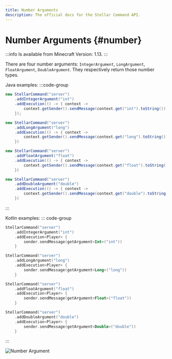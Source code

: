 ```yaml
---
title: Number Arguments
description: The official docs for the Stellar Command API.
---
```


# Number Arguments {#number}

:::info
Is available from Minecraft Version: 1.13.
:::

There are four number arguments: `IntegerArgument`, `LongArgument`, `FloatArgument`, `DoubleArgument`. They respectively return those number types.

Java examples:
:::code-group
```Java [Integer]
new StellarCommand("server")
    .addIntegerArgument("int")
    .addExecution(() -> { context ->
        context.getSender().sendMessage(context.get("int").toString()); // should be converter to context["int"] if possible
    });
```
```Java [Long]
new StellarCommand("server")
    .addLongArgument("long")
    .addExecution(() -> { context ->
        context.getSender().sendMessage(context.get("long").toString())
    })
```
```Java [Float]
new StellarCommand("server")
    .addFloatArgument("float")
    .addExecution(() -> { context ->
        context.getSender().sendMessage(context.get("float").toString())
    })
```
```Java [Double]
new StellarCommand("server")
    .addDoubleArgument("double")
    .addExecution(() -> { context ->
        context.getSender().sendMessage(context.get("double").toString())
    })
```
:::

Kotlin examples:
::: code-group
```Kotlin [Integer]
StellarCommand("server")
    .addIntegerArgument("int")
    .addExecution<Player> {
        sender.sendMessage(getArgument<Int>("int"))
    }
```
```Kotlin [Long]
StellarCommand("server")
    .addLongArgument("long")
    .addExecution<Player> {
        sender.sendMessage(getArgument<Long>("long"))
    }
```
```Kotlin [Float]
StellarCommand("server")
    .addFloatArgument("float")
    .addExecution<Player> {
        sender.sendMessage(getArgument<Float>("float"))
    }
```
```Kotlin [Double]
StellarCommand("server")
    .addDoubleArgument("double")
    .addExecution<Player> {
        sender.sendMessage(getArgument<Double>("double"))
    }
```
:::

![Number Argument](https://cdn.lutto.dev/stellar/gifs/number.gif)